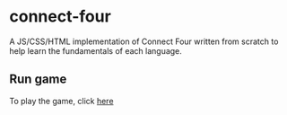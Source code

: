 # connect-four
A JS/CSS/HTML implementation of Connect Four written from scratch to help learn the fundamentals of each language.

## Run game
To play the game, click [here](https://oliver-be.github.io/connect-four/)
